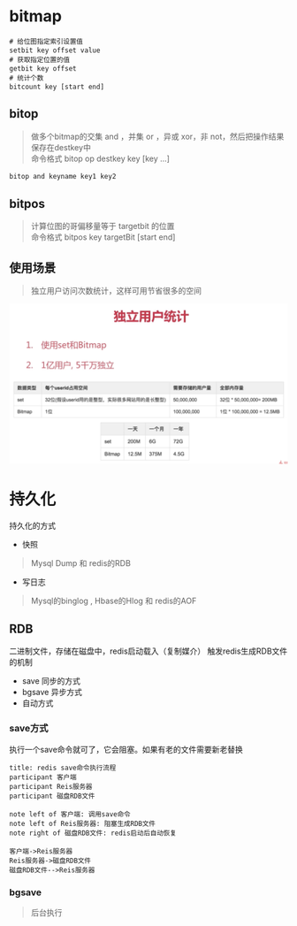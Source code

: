 # bitmap
```shell
# 给位图指定索引设置值
setbit key offset value
# 获取指定位置的值
getbit key offset
# 统计个数
bitcount key [start end]
```

## bitop
> 做多个bitmap的交集 and ，并集 or ，异或 xor，非 not，然后把操作结果保存在destkey中  
命令格式 bitop op destkey key [key ...]
```sh
bitop and keyname key1 key2
```

## bitpos
> 计算位图的哥偏移量等于 targetbit 的位置  
命令格式 bitpos key targetBit [start end]

## 使用场景
> 独立用户访问次数统计，这样可用节省很多的空间

![](./imgs/01.png)

# 持久化
持久化的方式
+ 快照 
> Mysql Dump 和 redis的RDB
+ 写日志
> Mysql的binglog , Hbase的Hlog 和 redis的AOF

## RDB
二进制文件，存储在磁盘中，redis启动载入（复制媒介）
触发redis生成RDB文件的机制
+ save 同步的方式
+ bgsave 异步方式
+ 自动方式

### save方式
执行一个save命令就可了，它会阻塞。如果有老的文件需要新老替换
```sequence
title: redis save命令执行流程
participant 客户端
participant Reis服务器
participant 磁盘RDB文件

note left of 客户端: 调用save命令
note left of Reis服务器: 阻塞生成RDB文件
note right of 磁盘RDB文件: redis启动后自动恢复

客户端->Reis服务器
Reis服务器->磁盘RDB文件
磁盘RDB文件-->Reis服务器
```

### bgsave 
> 后台执行